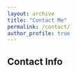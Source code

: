 ```yaml
---
layout: archive
title: "Contact Me"
permalink: /contact/
author_profile: true
---
```


## Contact Info
